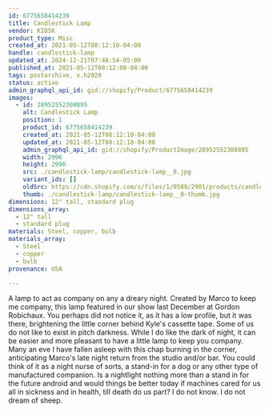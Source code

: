 ```yaml
---
id: 6775658414239
title: Candlestick Lamp
vendor: KIOSK
product_type: Misc
created_at: 2021-05-12T08:12:10-04:00
handle: candlestick-lamp
updated_at: 2024-12-21T07:48:54-05:00
published_at: 2021-05-12T08:12:08-04:00
tags: postarchive, x.h2020
status: active
admin_graphql_api_id: gid://shopify/Product/6775658414239
images:
  - id: 28952552308895
    alt: Candlestick Lamp
    position: 1
    product_id: 6775658414239
    created_at: 2021-05-12T08:12:10-04:00
    updated_at: 2021-05-12T08:12:10-04:00
    admin_graphql_api_id: gid://shopify/ProductImage/28952552308895
    width: 2996
    height: 2996
    src: ./candlestick-lamp/candlestick-lamp__0.jpg
    variant_ids: []
    oldSrc: https://cdn.shopify.com/s/files/1/0589/2901/products/candlelamp.jpg?v=1620821530
    thumb: ./candlestick-lamp/candlestick-lamp__0-thumb.jpg
dimensions: 12" tall, standard plug
dimensions_array:
  - 12" tall
  - standard plug
materials: Steel, copper, bulb
materials_array:
  - Steel
  - copper
  - bulb
provenance: USA

---
```


A lamp to act as company on any a dreary night. Created by Marco to keep me company, this lamp featured in our show last December at Gordon Robichaux. You perhaps did not notice it, as it has a low profile, but it was there, brightening the little corner behind Kyle's cassette tape. Some of us do not like to exist in pitch darkness. While I do like the dark of night, it can be easier and more pleasant to have a little lamp to keep you company. Many an eve I have fallen asleep with this chap burning in the corner, anticipating Marco's late night return from the studio and/or bar. You could think of it as a night nurse of sorts, a stand-in for a dog or any other type of manufactured companion. Is a nightlight nothing more than a stand in for the future android and would things be better today if machines cared for us all in sickness and in health, till death do us part? I do not know. I do not dream of sheep.